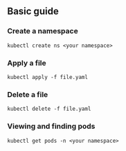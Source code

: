 ## Basic guide

### Create a namespace
```
kubectl create ns <your namespace>
```

### Apply a file
```
kubectl apply -f file.yaml
```

### Delete a file
```
kubectl delete -f file.yaml
```

### Viewing and finding pods
```
kubectl get pods -n <your namespace>
```
